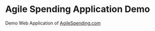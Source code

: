 # Agile Spending Application Demo

Demo Web Application of [AgileSpending.com](https://www.agilespending.com/)
